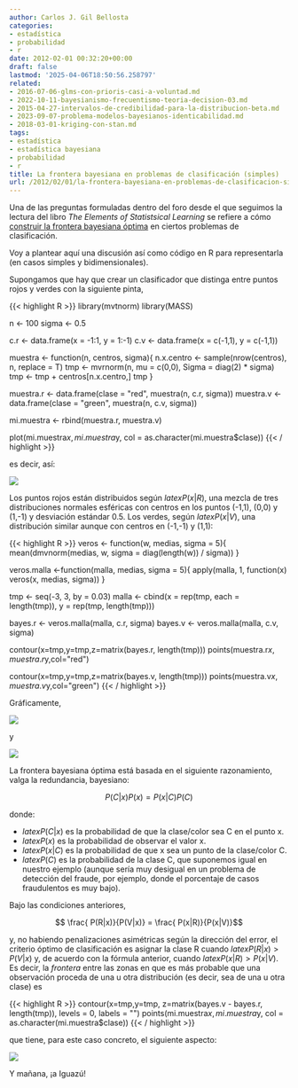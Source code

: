 ```yaml
---
author: Carlos J. Gil Bellosta
categories:
- estadística
- probabilidad
- r
date: 2012-02-01 00:32:20+00:00
draft: false
lastmod: '2025-04-06T18:50:56.258797'
related:
- 2016-07-06-glms-con-prioris-casi-a-voluntad.md
- 2022-10-11-bayesianismo-frecuentismo-teoria-decision-03.md
- 2015-04-27-intervalos-de-credibilidad-para-la-distribucion-beta.md
- 2023-09-07-problema-modelos-bayesianos-identicabilidad.md
- 2018-03-01-kriging-con-stan.md
tags:
- estadística
- estadística bayesiana
- probabilidad
- r
title: La frontera bayesiana en problemas de clasificación (simples)
url: /2012/02/01/la-frontera-bayesiana-en-problemas-de-clasificacion-simples/
---
```


Una de las preguntas formuladas dentro del foro desde el que seguimos la lectura del libro _The Elements of Statistsical Learning_ se refiere a cómo [construir la frontera bayesiana óptima](http://esl.ubidata.org/preguntas/18/optimal-bayes-decision-boundary) en ciertos problemas de clasificación.

Voy a plantear aquí una discusión así como código en R para representarla (en casos simples y bidimensionales).

Supongamos que hay que crear un clasificador que distinga entre puntos rojos y verdes con la siguiente pinta,

{{< highlight R >}}
library(mvtnorm)
library(MASS)

n <- 100
sigma <- 0.5

c.r <- data.frame(x = -1:1, y = 1:-1)
c.v <- data.frame(x = c(-1,1), y = c(-1,1))

muestra <- function(n, centros, sigma){
    n.x.centro <- sample(nrow(centros), n, replace = T)
    tmp <- mvrnorm(n, mu = c(0,0), Sigma = diag(2) * sigma)
    tmp <- tmp + centros[n.x.centro,]
    tmp
}

muestra.r <- data.frame(clase = "red", muestra(n, c.r, sigma))
muestra.v <- data.frame(clase = "green", muestra(n, c.v, sigma))

mi.muestra <- rbind(muestra.r, muestra.v)

plot(mi.muestra$x, mi.muestra$y,
        col = as.character(mi.muestra$clase))
{{< / highlight >}}

es decir, así:

[![](/wp-uploads/2012/02/datos_clasificacion.png#center)
](/wp-uploads/2012/02/datos_clasificacion.png#center)

Los puntos rojos están distribuidos según $latex P(x|R)$, una mezcla de tres distribuciones normales esféricas con centros en los puntos (-1,1), (0,0) y (1,-1) y desviación estándar 0.5. Los verdes, según $latex P(x|V)$, una distribución similar aunque con centros en (-1,-1) y (1,1):

{{< highlight R >}}
veros <- function(w, medias, sigma = 5){
    mean(dmvnorm(medias, w, sigma = diag(length(w)) / sigma))
}

veros.malla <-function(malla, medias, sigma = 5){
    apply(malla, 1, function(x) veros(x, medias, sigma))
}

tmp <- seq(-3, 3, by = 0.03)
malla <- cbind(x = rep(tmp, each = length(tmp)),
                y = rep(tmp, length(tmp)))

bayes.r <- veros.malla(malla, c.r, sigma)
bayes.v <- veros.malla(malla, c.v, sigma)

contour(x=tmp,y=tmp,z=matrix(bayes.r, length(tmp)))
points(muestra.r$x, muestra.r$y,col="red")

contour(x=tmp,y=tmp,z=matrix(bayes.v, length(tmp)))
points(muestra.v$x, muestra.v$y,col="green")
{{< / highlight >}}

Gráficamente,

[![](/wp-uploads/2012/02/rojos.png#center)
](/wp-uploads/2012/02/rojos.png#center)

y

[![](/wp-uploads/2012/02/verdes.png#center)
](/wp-uploads/2012/02/verdes.png#center)

La frontera bayesiana óptima está basada en el siguiente razonamiento, valga la redundancia, bayesiano:

$$ P(C|x) P(x) = P(x | C) P(C)$$

donde:

* $latex P(C|x)$ es la probabilidad de que la clase/color sea C en el punto x.
* $latex P(x)$ es la probabilidad de observar el valor x.
* $latex P(x|C)$ es la probabilidad de que x sea un punto de la clase/color C.
* $latex P(C)$ es la probabilidad de la clase C, que suponemos igual en nuestro ejemplo (aunque sería muy desigual en un problema de detección del fraude, por ejemplo, donde el porcentaje de casos fraudulentos es muy bajo).

Bajo las condiciones anteriores,

$$ \frac{ P(R|x)}{P(V|x)} = \frac{ P(x|R)}{P(x|V)}$$

y, no habiendo penalizaciones asimétricas según la dirección del error, el criterio óptimo de clasificación es asignar la clase R cuando $latex P(R|x) > P(V|x)$ y, de acuerdo con la fórmula anterior, cuando $latex P(x|R) > P(x|V)$. Es decir, la _frontera_ entre las zonas en que es más probable que una observación proceda de una u otra distribución (es decir, sea de una u otra clase) es


{{< highlight R >}}
contour(x=tmp,y=tmp,
        z=matrix(bayes.v - bayes.r, length(tmp)),
        levels = 0, labels = "")
points(mi.muestra$x, mi.muestra$y,
    col = as.character(mi.muestra$clase))
{{< / highlight >}}

que tiene, para este caso concreto, el siguiente aspecto:

[![](/wp-uploads/2012/02/frontera_bayesiana.png#center)
](/wp-uploads/2012/02/frontera_bayesiana.png#center)

Y mañana, ¡a Iguazú!